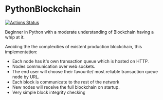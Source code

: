 # PythonBlockchain

[![Actions Status](https://github.com/bencami22/PythonBlockchain/workflows/Python%20application/badge.svg)](https://github.com/bencami22/PythonBlockchain/actions)

Beginner in Python with a moderate understanding of Blockchain having a whip at it.

Avoiding the the complexities of existent production blockchain, this implementation:

- Each node has it's own transaction queue which is hosted on HTTP. 
- Nodes communication over web sockets.
- The end user will choose their favourite/ most reliable transaction queue node by URL.
- Each block is communicate to the rest of the network
- New nodes will receive the full blockchain on startup.
- Very simple block integrity checking
